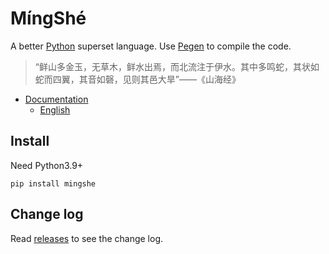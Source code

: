 # MíngShé

A better [Python](https://www.python.org/) superset language. Use [Pegen](https://github.com/we-like-parsers/pegen) to compile the code.

> “鲜山多金玉，无草木，鲜水出焉，而北流注于伊水。其中多鸣蛇，其状如蛇而四翼，其音如磬，见则其邑大旱”——《山海经》

- [Documentation](https://mingshe.aber.sh/)
    - [English](https://mingshe.aber.sh/en/)

## Install

Need Python3.9+

```
pip install mingshe
```

## Change log

Read [releases](https://github.com/abersheeran/mingshe/releases) to see the change log.
